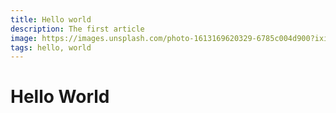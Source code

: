```yaml
---
title: Hello world
description: The first article
image: https://images.unsplash.com/photo-1613169620329-6785c004d900?ixid=MXwxMjA3fDB8MHxwaG90by1wYWdlfHx8fGVufDB8fHw%3D&ixlib=rb-1.2.1&auto=format&fit=crop&w=2250&q=80
tags: hello, world
---
```


# Hello World